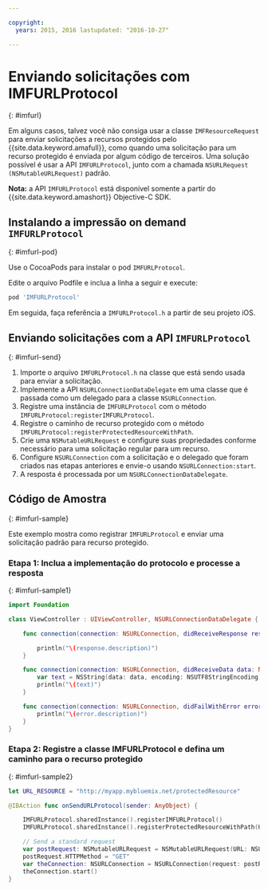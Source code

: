```yaml
---

copyright:
  years: 2015, 2016 lastupdated: "2016-10-27"  

---
```

# Enviando solicitações com IMFURLProtocol
{: #imfurl}

Em alguns casos, talvez você não consiga usar a classe
`IMFResourceRequest` para enviar solicitações a recursos protegidos pelo
{{site.data.keyword.amafull}}, como quando uma solicitação para um recurso
protegido é enviada por algum código de terceiros. Uma solução possível é usar a API `IMFURLProtocol`, junto com a chamada `NSURLRequest (NSMutableURLRequest)` padrão.

**Nota:** a API `IMFURLProtocol` está disponível somente a partir do {{site.data.keyword.amashort}} Objective-C SDK.

## Instalando a impressão on demand `IMFURLProtocol`
{: #imfurl-pod}

Use o CocoaPods para instalar o pod `IMFURLProtocol`. 

Edite o arquivo Podfile e inclua a linha a seguir e execute:
```Bash
pod 'IMFURLProtocol'
```

Em seguida, faça referência a `IMFURLProtocol.h` a partir de seu projeto iOS.

## Enviando solicitações com a API `IMFURLProtocol`
{: #imfurl-send}

1. Importe o arquivo `IMFURLProtocol.h` na classe que está sendo usada para enviar a solicitação.
2. Implemente a API `NSURLConnectionDataDelegate` em uma classe que é passada como um delegado para a classe `NSURLConnection`.
3. Registre uma instância de `IMFURLProtocol` com o método `IMFURLProtocol:registerIMFURLProtocol`.
4. Registre o caminho de recurso protegido com o método `IMFURLProtocol:registerProtectedResourceWithPath`.
5. Crie uma `NSMutableURLRequest` e configure suas propriedades conforme necessário para uma solicitação regular para um recurso.
6. Configure `NSURLConnection` com a solicitação e o delegado que foram criados nas etapas anteriores e envie-o usando `NSURLConnection:start`.
7. A resposta é processada por um `NSURLConnectionDataDelegate`.

## Código de Amostra
{: #imfurl-sample}

Este exemplo mostra como registrar `IMFURLProtocol` e enviar uma solicitação padrão para recurso protegido.

### Etapa 1: Inclua a implementação do protocolo e processe a resposta
{: #imfurl-sample1}
```Swift
import Foundation

class ViewController : UIViewController, NSURLConnectionDataDelegate {

	func connection(connection: NSURLConnection, didReceiveResponse response: NSURLResponse) {

		println("\(response.description)")
	}

	func connection(connection: NSURLConnection, didReceiveData data: NSData) {
		var text = NSString(data: data, encoding: NSUTF8StringEncoding)
		println("\(text)")
	}

	func connection(connection: NSURLConnection, didFailWithError error: NSError) {
		println("\(error.description)")
	}
}
```

### Etapa 2: Registre a classe IMFURLProtocol e defina um caminho para o recurso protegido
{: #imfurl-sample2}

```Swift
let URL_RESOURCE = "http://myapp.mybluemix.net/protectedResource"

@IBAction func onSendURLProtocol(sender: AnyObject) {

	IMFURLProtocol.sharedInstance().registerIMFURLProtocol()
	IMFURLProtocol.sharedInstance().registerProtectedResourceWithPath(URL_RESOURCE)

	// Send a standard request
	var postRequest: NSMutableURLRequest = NSMutableURLRequest(URL: NSURL(string: URL_RESOURCE)!)
	postRequest.HTTPMethod = "GET"
	var theConnection: NSURLConnection = NSURLConnection(request: postRequest, delegate: self)!
	theConnection.start()
}
```
